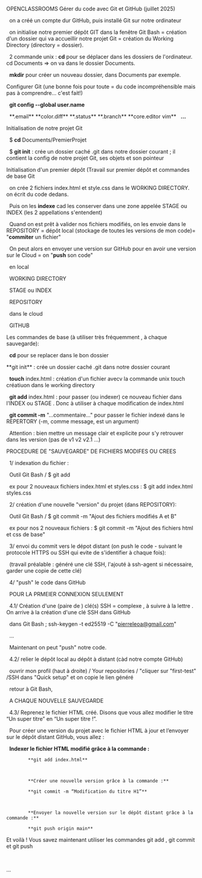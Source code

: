 OPENCLASSROOMS Gérer du code avec Git et GitHub (juillet 2025)









      on a créé un compte dur GitHub, puis installé Git sur notre ordinateur

      on initialise notre premier dépôt GIT dans la fenêtre Git Bash = création d'un dossier qui va accueillir notre projet Git = création du Working Directory (directory = dossier).

 		2 commande unix : **cd** pour se déplacer dans les dossiers de l'ordinateur. cd Documents => on va dans le dossier Documents.

 				  **mkdir** pour créer un nouveau dossier, dans Documents par exemple.







Configurer Git (une bonne fois pour toute = du code incompréhensible mais pas à comprendre… c'est fait!)

 				**git config --global user.name**

&nbsp;					        \*\*.email\*\*
						\*\*color.diff\*\*
						\*\*.status\*\*
                                                \*\*.branch\*\*
						\*\*core.editor vim\*\*
		 				**...**





Initialisation de notre projet Git

 	$ **cd** Documents/PremierProjet

 	$ **git init** : crée un dossier caché .git dans notre dossier courant ; il contient la config de notre projet Git, ses objets et son pointeur









Initialisation d'un premier dépôt (Travail sur premier dépôt et commandes de base Git

    	on crée 2 fichiers index.html et style.css dans le WORKING DIRECTORY. on écrit du code dedans.

 	Puis on les **indexe** cad les conserver dans une zone appelée STAGE ou INDEX (les 2 appellations s'entendent)

 	Quand on est prêt à valider nos fichiers modifiés, on les envoie dans le REPOSITORY = dépôt local (stockage de toutes les versions de mon code)= "**commiter** un fichier"

 	On peut alors en envoyer une version sur GitHub pour en avoir une version sur le Cloud = on "**push** son code"



 	en local

 		WORKING DIRECTORY

 		STAGE ou INDEX

 		REPOSITORY

 	dans le cloud

 		GITHUB







Les commandes de base (à utiliser très fréquemment , à chaque sauvegarde):

 	**cd** pour se replacer dans le bon dossier

\*\*git init\*\* : crée un dossier caché .git dans notre dossier courant 


 	**touch** index.html : création d'un fichier avecv la commande unix touch créatiuon dans le working directory

 	**git add** index.html : pour passer (ou indexer) ce nouveau fichier dans l'INDEX ou STAGE . Donc à utiliser à chaque modification de index.html

 	**git commit -m** "...commentaire..." pour passer le fichier indexé dans le REPERTORY (-m, comme message, est un argument)

 			Attention : bien mettre un message clair et explicite pour s'y retrouver dans les version (pas de v1 v2 v2.1 ...)







PROCEDURE DE "SAUVEGARDE" DE FICHIERS MODIFES OU CREES



 	1/ indexation du fichier :

 		Outil Git Bash / $ git add

 			ex pour 2 nouveaux fichiers index.html et styles.css : $ git add index.html styles.css



 	2/ création d'une nouvelle "version" du projet (dans REPOSITORY):

 		Outil Git Bash / $ git commit -m "Ajout des fichiers modifiés A et B"

 			ex pour nos 2 nouveaux fichiers : $ git commit -m "Ajout des fichiers html et css de base"



 	3/ envoi du commit vers le dépot distant (on push le code - suivant le protocole HTTPS ou SSH qui evite de s'identifier à chaque fois):

 		(travail préalable : généré une clé SSH, l'ajouté à ssh-agent si nécessaire, garder une copie de cette clé)







&nbsp;	4/ "push" le code dans GitHub



&nbsp;		POUR LA PRMEIER CONNEXION SEULEMENT

&nbsp;		4.1/ Création d'une (paire de ) clé(s) SSH = complexe , à suivre à la lettre . On arrive à la création d'une clé SSH dans GitHub

 			dans Git Bash ;  ssh-keygen -t ed25519 -C "pierreleoa@gmail.com"

&nbsp;			…

&nbsp;			Maintenant on peut "push" notre code.

&nbsp;		4.2/ relier le dépôt local au dépôt à distant (càd notre compte GitHub)

&nbsp;			ouvrir mon profil (haut à droite) / Your repositories / "cliquer sur "first-test" /SSH dans "Quick setup" et on copie le lien généré

&nbsp;			retour à Git Bash, 



&nbsp;		A CHAQUE NOUVELLE SAUVEGARDE

&nbsp;		4.3/ Reprenez le fichier HTML créé. Disons que vous allez modifier le titre “Un super titre” en “Un super titre !”.

&nbsp;			Pour créer une version du projet avec le fichier HTML à jour et l’envoyer sur le dépôt distant GitHub, vous allez :

&nbsp;			**Indexer le fichier HTML modifié grâce à la commande :** 

			**git add index.html**



			**Créer une nouvelle version grâce à la commande :**

			**git commit -m “Modification du titre H1”**



			**Envoyer la nouvelle version sur le dépôt distant grâce à la commande :**

			**git push origin main**



Et voilà ! Vous savez maintenant utiliser les commandes  git add  ,  git commit  et  git push





 

... 

